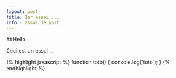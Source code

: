```yaml
---
layout: post
title: 1er essai ...
info : essai de post
---
```


##Hello

Ceci est un essai ...

{% highlight javascript %}
    function toto() {
        console.log('toto');
    }
{% endhighlight %}